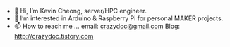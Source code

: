 - 👋 Hi, I’m Kevin Cheong, server/HPC engineer.
- 👀 I’m interested in Arduino & Raspberry Pi for personal MAKER projects.
- 📫 How to reach me ...
email: crazydoc@gmail.com 
Blog: http://crazydoc.tistory.com

<!---
khcheong73/khcheong73 is a ✨ special ✨ repository because its `README.md` (this file) appears on your GitHub profile.
You can click the Preview link to take a look at your changes.
--->
